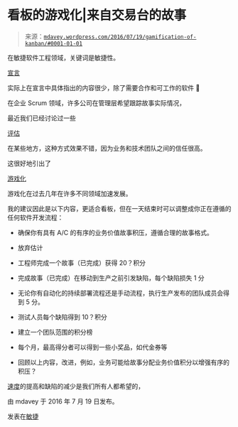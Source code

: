 <!--yml

分类：未分类

日期：2024 年 5 月 18 日 05:30:13

-->

# 看板的游戏化|来自交易台的故事

> 来源：[`mdavey.wordpress.com/2016/07/19/gamification-of-kanban/#0001-01-01`](https://mdavey.wordpress.com/2016/07/19/gamification-of-kanban/#0001-01-01)

在敏捷软件工程领域，关键词是敏捷性。

[宣言](https://agilemanifesto.org/)

实际上在宣言中具体指出的内容很少，除了需要合作和可工作的软件 🙂

在企业 Scrum 领域，许多公司在管理层希望跟踪故事实际情况，

最近我们已经讨论过一些

[评估](http://www.mountaingoatsoftware.com/blog/thoughts-on-estimation)

在某些地方，这种方式效果不错，因为业务和技术团队之间的信任很高。

这很好地引出了

[游戏化](https://zh.wikipedia.org/wiki/%E6%B8%B8%E6%88%8F%E5%8C%96)

游戏化在过去几年在许多不同领域加速发展。

我的建议因此是以下内容，更适合看板，但在一天结束时可以调整成你正在遵循的任何软件开发流程：

+   确保你有具有 A/C 的有序的业务价值故事积压，遵循合理的故事格式。

+   放弃估计

+   工程师完成一个故事（已完成）获得 20？积分

+   完成故事（已完成）在移动到生产之前引发缺陷，每个缺陷损失 1 分

+   无论你有自动化的持续部署流程还是手动流程，执行生产发布的团队成员会得到 5 分。

+   测试人员每个缺陷得到 10？积分

+   建立一个团队范围的积分榜

+   每个月，最高得分者可以得到一些小奖品，如代金券等

+   回顾以上内容，改进，例如，业务可能给故事分配业务价值积分以增强有序的积压？

[速度](https://www.example.org/velocity)的提高和缺陷的减少是我们所有人都希望的，

由 mdavey 于 2016 年 7 月 19 日发布。

发表在[敏捷](https://mdavey.wordpress.com/category/agile/)
